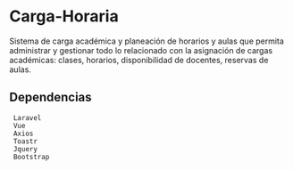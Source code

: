 # Carga-Horaria
Sistema de carga académica y planeación de horarios y aulas que permita administrar y gestionar todo lo relacionado
con la asignación de cargas académicas: clases, horarios, disponibilidad de docentes, reservas de aulas.

##  Dependencias

     Laravel
     Vue
     Axios
     Toastr
     Jquery
     Bootstrap
